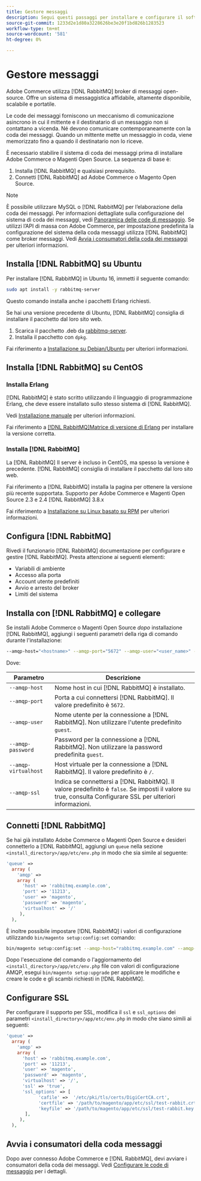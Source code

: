 ```yaml
---
title: Gestore messaggi
description: Segui questi passaggi per installare e configurare il software richiesto per la gestione dei messaggi (ad esempio [!DNL RabbitMQ]) per installazioni on-premise di Adobe Commerce e Magento Open Source.
source-git-commit: 1233d2e1d80a3228626be3e20f1bd826b1283523
workflow-type: tm+mt
source-wordcount: '581'
ht-degree: 0%

---
```



# Gestore messaggi

Adobe Commerce utilizza [!DNL RabbitMQ] broker di messaggi open-source. Offre un sistema di messaggistica affidabile, altamente disponibile, scalabile e portatile.

Le code dei messaggi forniscono un meccanismo di comunicazione asincrono in cui il mittente e il destinatario di un messaggio non si contattano a vicenda. Né devono comunicare contemporaneamente con la coda dei messaggi. Quando un mittente mette un messaggio in coda, viene memorizzato fino a quando il destinatario non lo riceve.

È necessario stabilire il sistema di coda dei messaggi prima di installare Adobe Commerce o Magenti Open Source. La sequenza di base è:

1. Installa [!DNL RabbitMQ] e qualsiasi prerequisito.
1. Connetti [!DNL RabbitMQ] ad Adobe Commerce o Magento Open Source.

>[!NOTE]
>
>È possibile utilizzare MySQL o [!DNL RabbitMQ] per l’elaborazione della coda dei messaggi. Per informazioni dettagliate sulla configurazione del sistema di coda dei messaggi, vedi [Panoramica delle code di messaggio](https://developer.adobe.com/commerce/php/development/components/message-queues/). Se utilizzi l’API di massa con Adobe Commerce, per impostazione predefinita la configurazione del sistema della coda messaggi utilizza [!DNL RabbitMQ] come broker messaggi. Vedi [Avvia i consumatori della coda dei messaggi](../../configuration/cli/start-message-queues.md) per ulteriori informazioni.

## Installa [!DNL RabbitMQ] su Ubuntu

Per installare [!DNL RabbitMQ] in Ubuntu 16, immetti il seguente comando:

```bash
sudo apt install -y rabbitmq-server
```

Questo comando installa anche i pacchetti Erlang richiesti.

Se hai una versione precedente di Ubuntu, [!DNL RabbitMQ] consiglia di installare il pacchetto dal loro sito web.

1. Scarica il pacchetto .deb da [rabbitmq-server](https://www.rabbitmq.com/download.html).
1. Installa il pacchetto con `dpkg`.

Fai riferimento a [Installazione su Debian/Ubuntu](https://www.rabbitmq.com/install-debian.html) per ulteriori informazioni.

## Installa [!DNL RabbitMQ] su CentOS

### Installa Erlang

[!DNL RabbitMQ] è stato scritto utilizzando il linguaggio di programmazione Erlang, che deve essere installato sullo stesso sistema di [!DNL RabbitMQ].

Vedi [Installazione manuale](https://www.erlang-solutions.com/downloads/) per ulteriori informazioni.

Fai riferimento a [[!DNL RabbitMQ]Matrice di versione di Erlang](https://www.rabbitmq.com/which-erlang.html) per installare la versione corretta.

### Installa [!DNL RabbitMQ]

La [!DNL RabbitMQ] Il server è incluso in CentOS, ma spesso la versione è precedente. [!DNL RabbitMQ] consiglia di installare il pacchetto dal loro sito web.

Fai riferimento a [!DNL RabbitMQ] installa la pagina per ottenere la versione più recente supportata. Supporto per Adobe Commerce e Magenti Open Source 2.3 e 2.4 [!DNL RabbitMQ] 3.8.x

Fai riferimento a [Installazione su Linux basato su RPM](https://www.rabbitmq.com/install-rpm.html) per ulteriori informazioni.

## Configura [!DNL RabbitMQ]

Rivedi il funzionario [!DNL RabbitMQ] documentazione per configurare e gestire [!DNL RabbitMQ]. Presta attenzione ai seguenti elementi:

* Variabili di ambiente
* Accesso alla porta
* Account utente predefiniti
* Avvio e arresto del broker
* Limiti del sistema

## Installa con [!DNL RabbitMQ] e collegare

Se installi Adobe Commerce o Magenti Open Source _dopo_ installazione [!DNL RabbitMQ], aggiungi i seguenti parametri della riga di comando durante l&#39;installazione:

```bash
--amqp-host="<hostname>" --amqp-port="5672" --amqp-user="<user_name>" --amqp-password="<password>" --amqp-virtualhost="/"
```

Dove:

| Parametro | Descrizione |
|--- |--- |
| `--amqp-host` | Nome host in cui [!DNL RabbitMQ] è installato. |
| `--amqp-port` | Porta a cui connettersi [!DNL RabbitMQ]. Il valore predefinito è `5672`. |
| `--amqp-user` | Nome utente per la connessione a [!DNL RabbitMQ]. Non utilizzare l&#39;utente predefinito `guest`. |
| `--amqp-password` | Password per la connessione a [!DNL RabbitMQ]. Non utilizzare la password predefinita `guest`. |
| `--amqp-virtualhost` | Host virtuale per la connessione a [!DNL RabbitMQ]. Il valore predefinito è `/`. |
| `--amqp-ssl` | Indica se connettersi a [!DNL RabbitMQ]. Il valore predefinito è `false`. Se imposti il valore su true, consulta Configurare SSL per ulteriori informazioni. |

## Connetti [!DNL RabbitMQ]

Se hai già installato Adobe Commerce o Magenti Open Source e desideri connetterlo a [!DNL RabbitMQ], aggiungi un `queue` nella sezione `<install_directory>/app/etc/env.php` in modo che sia simile al seguente:

```php
'queue' =>
  array (
    'amqp' =>
    array (
      'host' => 'rabbitmq.example.com',
      'port' => '11213',
      'user' => 'magento',
      'password' => 'magento',
      'virtualhost' => '/'
     ),
  ),
```

È inoltre possibile impostare [!DNL RabbitMQ] i valori di configurazione utilizzando `bin/magento setup:config:set` comando:

```bash
bin/magento setup:config:set --amqp-host="rabbitmq.example.com" --amqp-port="11213" --amqp-user="magento" --amqp-password="magento" --amqp-virtualhost="/"
```

Dopo l&#39;esecuzione del comando o l&#39;aggiornamento del `<install_directory>/app/etc/env.php` file con valori di configurazione AMQP, esegui `bin/magento setup:upgrade` per applicare le modifiche e creare le code e gli scambi richiesti in [!DNL RabbitMQ].

## Configurare SSL

Per configurare il supporto per SSL, modifica il `ssl` e `ssl_options` dei parametri `<install_directory>/app/etc/env.php` in modo che siano simili ai seguenti:

```php
'queue' =>
  array (
    'amqp' =>
    array (
      'host' => 'rabbitmq.example.com',
      'port' => '11213',
      'user' => 'magento',
      'password' => 'magento',
      'virtualhost' => '/',
      'ssl' => 'true',
      'ssl_options' => [
            'cafile' =>  '/etc/pki/tls/certs/DigiCertCA.crt',
            'certfile' => '/path/to/magento/app/etc/ssl/test-rabbit.crt',
            'keyfile' => '/path/to/magento/app/etc/ssl/test-rabbit.key'
       ],
     ),
  ),
```

## Avvia i consumatori della coda messaggi

Dopo aver connesso Adobe Commerce e [!DNL RabbitMQ], devi avviare i consumatori della coda dei messaggi. Vedi [Configurare le code di messaggio](../../configuration/cli/start-message-queues.md) per i dettagli.
